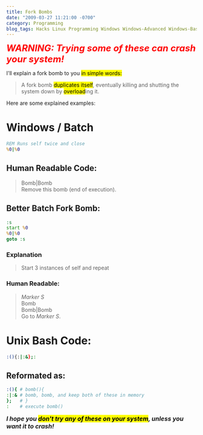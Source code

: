 ```yaml
---
title: Fork Bombs
date: "2009-03-27 11:21:00 -0700"
category: Programming
blog_tags: Hacks Linux Programming Windows Windows-Advanced Windows-Basic
---
```

<span style="font-size:x-large;color:red">***_WARNING: Trying some of these can crash your system!_***</span>

I'll explain a fork bomb to you <mark>in simple words:</mark>

> A fork bomb <mark>duplicates itself</mark>, eventually killing and shutting the system down by <mark>overload</mark>ing it.

Here are some explained examples:

<!--more-->

# Windows / Batch

```bat
REM Runs self twice and close
%0|%0
```

## Human Readable Code:


> Bomb|Bomb  
> Remove this bomb (end of execution).

## Better Batch Fork Bomb:

```bat
:s
start %0
%0|%0
goto :s
```

### Explanation

> Start 3 instances of self and repeat

### Human Readable:

> _Marker S_  
> Bomb  
> Bomb|Bomb  
> Go to _Marker S_.

# Unix Bash Code:

```bash
:(){:|:&};:
```

## Reformated as:

```bash
:(){ # bomb(){
:|:& # bomb, bomb, and keep both of these in memory
};   # }
:    # execute bomb()
```

***_<span style="font-size:medium">I hope you <mark>don't try any of these on your system</mark>, unless you want it to crash!</span>_***
